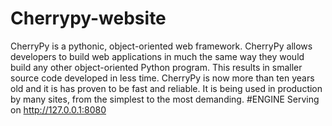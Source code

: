 # Cherrypy-website
CherryPy is a pythonic, object-oriented web framework.  CherryPy allows developers to build web applications in much the same way they would build any other object-oriented Python program. This results in smaller source code developed in less time.  CherryPy is now more than ten years old and it is has proven to be fast and reliable. It is being used in production by many sites, from the simplest to the most demanding.
#ENGINE Serving on http://127.0.0.1:8080

